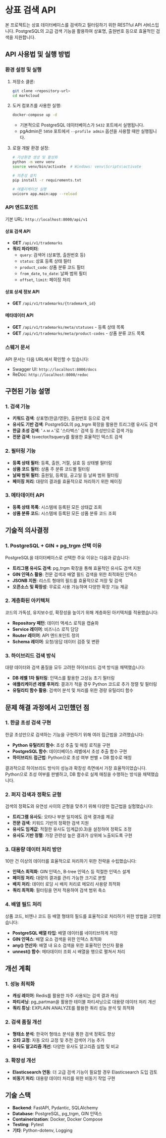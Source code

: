 # 상표 검색 API

본 프로젝트는 상표 데이터베이스를 검색하고 필터링하기 위한 RESTful API 서비스입니다. PostgreSQL의 고급 검색 기능을 활용하여 상표명, 출원번호 등으로 효율적인 검색을 지원합니다.

## API 사용법 및 실행 방법

### 환경 설정 및 실행

1. 저장소 클론:

   ```bash
   git clone <repository-url>
   cd markcloud
   ```

2. 도커 컴포즈를 사용한 실행:

   ```bash
   docker-compose up -d
   ```

   - 기본적으로 PostgreSQL 데이터베이스가 `5432` 포트에서 실행됩니다.
   - pgAdmin은 `5050` 포트에서 `--profile admin` 옵션을 사용할 때만 실행됩니다.

3. 로컬 개발 환경 설정:

   ```bash
   # 가상환경 생성 및 활성화
   python -m venv venv
   source venv/bin/activate  # Windows: venv\Scripts\activate

   # 의존성 설치
   pip install -r requirements.txt

   # 애플리케이션 실행
   uvicorn app.main:app --reload
   ```

### API 엔드포인트

기본 URL: `http://localhost:8000/api/v1`

#### 상표 검색 API

- **GET** `/api/v1/trademarks`
- **쿼리 파라미터**:
  - `query`: 검색어 (상표명, 출원번호 등)
  - `status`: 상표 등록 상태 필터
  - `product_code`: 상품 분류 코드 필터
  - `from_date`, `to_date`: 날짜 범위 필터
  - `offset`, `limit`: 페이징 처리

#### 상표 상세 정보 API

- **GET** `/api/v1/trademarks/{trademark_id}`

#### 메타데이터 API

- **GET** `/api/v1/trademarks/meta/statuses` - 등록 상태 목록
- **GET** `/api/v1/trademarks/meta/product-codes` - 상품 분류 코드 목록

### 스웨거 문서

API 문서는 다음 URL에서 확인할 수 있습니다:

- Swagger UI: `http://localhost:8000/docs`
- ReDoc: `http://localhost:8000/redoc`

## 구현된 기능 설명

### 1. 검색 기능

- **키워드 검색**: 상표명(한글/영문), 출원번호 등으로 검색
- **유사도 기반 검색**: PostgreSQL의 pg_trgm 확장을 활용한 트리그램 유사도 검색
- **한글 초성 검색**: 'ㅅㅂㅅ'로 '스타벅스' 검색 등 초성만으로 검색 가능
- **전문 검색**: tsvector/tsquery를 활용한 효율적인 텍스트 검색

### 2. 필터링 기능

- **등록 상태 필터**: 등록, 출원, 거절, 실효 등 상태별 필터링
- **상품 코드 필터**: 상품 주 분류 코드별 필터링
- **날짜 범위 필터**: 출원일, 등록일, 공고일 등 날짜 범위 필터링
- **페이징 처리**: 대량의 결과를 효율적으로 처리하기 위한 페이징

### 3. 메타데이터 API

- **등록 상태 목록**: 시스템에 등록된 모든 상태값 조회
- **상품 분류 코드**: 시스템에 등록된 모든 상품 분류 코드 조회

## 기술적 의사결정

### 1. PostgreSQL + GIN + pg_trgm 선택 이유

PostgreSQL을 데이터베이스로 선택한 주요 이유는 다음과 같습니다:

- **트리그램 유사도 검색**: pg_trgm 확장을 통해 효율적인 유사도 검색 지원
- **GIN 인덱스 활용**: 전문 검색과 배열 필드 검색을 위한 최적화된 인덱스
- **JSONB 지원**: 리스트 형태의 필드를 효율적으로 저장 및 검색
- **오픈소스 및 확장성**: 무료로 사용 가능하며 다양한 확장 기능 제공

### 2. 계층화된 아키텍처

코드의 가독성, 유지보수성, 확장성을 높이기 위해 계층화된 아키텍처를 적용했습니다:

- **Repository 패턴**: 데이터 액세스 로직을 캡슐화
- **Service 레이어**: 비즈니스 로직 담당
- **Router 레이어**: API 엔드포인트 정의
- **Schema 레이어**: 요청/응답 데이터 검증 및 변환

### 3. 하이브리드 검색 방식

대량 데이터와 검색 품질을 모두 고려한 하이브리드 검색 방식을 채택했습니다:

- **DB 레벨 1차 필터링**: 인덱스를 활용한 고성능 초기 필터링
- **애플리케이션 레벨 후처리**: 결과가 적을 경우 Python 코드로 추가 정렬 및 필터링
- **유틸리티 함수 활용**: 검색어 분석 및 처리를 위한 경량 유틸리티 함수

## 문제 해결 과정에서 고민했던 점

### 1. 한글 초성 검색 구현

한글 초성만으로 검색하는 기능을 구현하기 위해 여러 접근법을 고려했습니다:

- **Python 유틸리티 함수**: 초성 추출 및 매칭 로직을 구현
- **PostgreSQL 함수**: 데이터베이스 레벨에서 초성 추출 함수 구현
- **하이브리드 접근법**: Python으로 초성 여부 판별 + DB 함수로 매칭

결과적으로 하이브리드 방식이 성능과 확장성 측면에서 가장 효율적이었습니다. Python으로 초성 여부를 판별하고, DB 함수로 실제 매칭을 수행하는 방식을 채택했습니다.

### 2. 퍼지 검색과 정확도 균형

검색의 정확도와 유연성 사이의 균형을 맞추기 위해 다양한 접근법을 실험했습니다:

- **트리그램 유사도**: 오타나 부분 일치에도 검색 결과를 제공
- **전문 검색**: 키워드 기반의 정확한 검색 지원
- **유사도 임계값**: 적절한 유사도 임계값(0.3)을 설정하여 정확도 조정
- **유사도 기반 정렬**: 가장 관련성 높은 결과가 상위에 노출되도록 구현

### 3. 대용량 데이터 처리 방안

10만 건 이상의 데이터를 효율적으로 처리하기 위한 전략을 수립했습니다:

- **인덱스 최적화**: GIN 인덱스, B-tree 인덱스 등 적절한 인덱스 설계
- **페이징 처리**: 대량의 결과를 관리 가능한 크기로 분할
- **배치 처리**: 데이터 로딩 시 배치 처리로 메모리 사용량 최적화
- **쿼리 최적화**: 필터링을 먼저 적용하여 검색 범위 축소

### 4. 배열 필드 처리

상품 코드, 비엔나 코드 등 배열 형태의 필드를 효율적으로 처리하기 위한 방법을 고민했습니다:

- **PostgreSQL 배열 타입**: 배열 데이터를 네이티브하게 저장
- **GIN 인덱스**: 배열 요소 검색을 위한 인덱스 최적화
- **any() 연산자**: 배열 내 요소 검색을 위한 효율적인 연산자 활용
- **unnest() 함수**: 메타데이터 조회 시 배열을 행으로 펼쳐서 처리

## 개선 계획

### 1. 성능 최적화

- **캐싱 레이어**: Redis를 활용한 자주 사용되는 검색 결과 캐싱
- **파티셔닝**: pg_partman을 활용한 테이블 파티셔닝으로 대용량 데이터 처리 개선
- **쿼리 튜닝**: EXPLAIN ANALYZE를 활용한 쿼리 성능 분석 및 최적화

### 2. 검색 품질 개선

- **형태소 분석**: 한국어 형태소 분석을 통한 검색 정확도 향상
- **오타 교정**: 자동 오타 교정 및 추천 검색어 기능 추가
- **유사도 알고리즘 개선**: 다양한 유사도 알고리즘 실험 및 비교

### 3. 확장성 개선

- **Elasticsearch 연동**: 더 고급 검색 기능이 필요할 경우 Elasticsearch 도입 검토
- **비동기 처리**: 대용량 데이터 처리를 위한 비동기 작업 구현

## 기술 스택

- **Backend**: FastAPI, Pydantic, SQLAlchemy
- **Database**: PostgreSQL, pg_trgm, GIN 인덱스
- **Containerization**: Docker, Docker Compose
- **Testing**: Pytest
- **기타**: Python-dotenv, Logging
